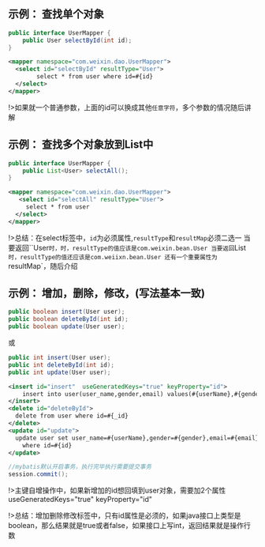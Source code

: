 ## 示例： 查找单个对象

```java
public interface UserMapper {
	public User selectById(int id);
}
```
```xml
<mapper namespace="com.weixin.dao.UserMapper">
  <select id="selectById" resultType="User">
  		select * from user where id=#{id}
  </select>   
</mapper>  
```

!>如果就一个普通参数，上面的id可以换成其他`任意字符`，多个参数的情况随后讲解

## 示例： 查找多个对象放到List中

```java
public interface UserMapper {
	public List<User> selectAll();
}
```
```xml
<mapper namespace="com.weixin.dao.UserMapper">
   <select id="selectAll" resultType="User">
  	 select * from user
  </select>  
</mapper> 
```

!>总结：在select标签中，`id`为必须属性,`resultType`和`resultMap`必须二选一
当要返回``User`时，时，resultType的值应该是com.weixin.bean.User 当要返回`List<User>`时，resultType的值还应该是com.weiixn.bean.User
还有一个重要属性为`resultMap`，随后介绍


## 示例： 增加，删除，修改，(写法基本一致)

```java
public boolean insert(User user);
public boolean deleteById(int id);
public boolean update(User user);
```
或
```java
public int insert(User user);
public int deleteById(int id);
public int update(User user);
```

```xml
<insert id="insert"  useGeneratedKeys="true" keyProperty="id">
	insert into user(user_name,gender,email) values(#{userName},#{gender},#{email})
</insert>
<delete id="deleteById">
  delete from user where id=#{_id}
</delete>
<update id="update">
  update user set user_name=#{userName},gender=#{gender},email=#{email} 
    where id=#{id}
</update>
```
```java
//mybatis默认开启事务，执行完毕执行需要提交事务
session.commit();
```

!>主键自增操作中，如果新增加的id想回填到user对象，需要加2个属性   useGeneratedKeys="true" keyProperty="id"

!>总结：增加删除修改标签中，只有id属性是必须的，如果java接口上类型是boolean，那么结果就是true或者false，如果接口上写int，返回结果就是操作行数